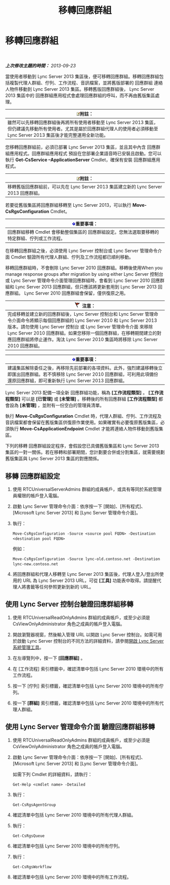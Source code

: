 ﻿---
title: 移轉回應群組
TOCTitle: 移轉回應群組
ms:assetid: 43741ae7-c871-4573-b660-f2f5febc0856
ms:mtpsurl: https://technet.microsoft.com/zh-tw/library/JJ204854(v=OCS.15)
ms:contentKeyID: 49290747
ms.date: 08/10/2015
mtps_version: v=OCS.15
ms.translationtype: HT
---

# 移轉回應群組

 

_**上次修改主題的時間：** 2013-09-23_

當使用者移動到 Lync Server 2013 集區後，便可移轉回應群組。移轉回應群組包括複製代理人群組、佇列、工作流程、音訊檔案，並將舊版部署的 回應群組 連絡人物件移動到 Lync Server 2013 集區。移轉舊版回應群組後， Lync Server 2013 集區中的 回應群組應用程式會處理回應群組的呼叫，而不再由舊版集區處理。

<table>
<thead>
<tr class="header">
<th><img src="images/Gg398811.note(OCS.15).gif" title="note" alt="note" />附註：</th>
</tr>
</thead>
<tbody>
<tr class="odd">
<td>雖然可以先移轉回應群組後再將所有使用者移動至 Lync Server 2013 集區，但仍建議先移動所有使用者。尤其是屬於回應群組代理人的使用者必須移動至 Lync Server 2013 集區後才能完整運用全新功能。</td>
</tr>
</tbody>
</table>


您移轉回應群組前，必須已部署 Lync Server 2013 集區，並且其中內含 回應群組應用程式。回應群組應用程式 預設在您部署企業語音時已安裝且啟動。您可以執行 **Get-CsService –ApplicationServer** Cmdlet，確保有安裝 回應群組應用程式。

<table>
<thead>
<tr class="header">
<th><img src="images/Gg398811.note(OCS.15).gif" title="note" alt="note" />附註：</th>
</tr>
</thead>
<tbody>
<tr class="odd">
<td>移轉舊版回應群組前，可以先在 Lync Server 2013 集區建立新的 Lync Server 2013 回應群組。</td>
</tr>
</tbody>
</table>


若要從舊版集區將回應群組移轉至 Lync Server 2013，可以執行 **Move-CsRgsConfiguration** Cmdlet。

<table>
<thead>
<tr class="header">
<th><img src="images/Gg412908.important(OCS.15).gif" title="important" alt="important" />重要事項：</th>
</tr>
</thead>
<tbody>
<tr class="odd">
<td>回應群組移轉 Cmdlet 會移動整個集區的 回應群組設定。您無法選取要移轉的特定群組、佇列或工作流程。</td>
</tr>
</tbody>
</table>


在移轉回應群組之後，必須使用 Lync Server 控制台或 Lync Server 管理命令介面 Cmdlet 驗證所有代理人群組、佇列及工作流程都已順利移動。

移轉回應群組時，不會刪除 Lync Server 2010 回應群組。移轉後使用When you manage response groups after migration by using either Lync Server 控制台或 Lync Server 管理命令介面管理回應群組時，會看到 Lync Server 2010 回應群組和 Lync Server 2013 回應群組，但只應該將更新套用到 Lync Server 2013 回應群組。 Lync Server 2010 回應群組會保留，僅供復原之用。

<table>
<thead>
<tr class="header">
<th><img src="images/JJ205186.Caution(OCS.15).gif" title="Caution" alt="Caution" />注意：</th>
</tr>
</thead>
<tbody>
<tr class="odd">
<td>完成移轉並建立新的回應群組後，Lync Server 控制台和 Lync Server 管理命令介面命令將顯示每個回應群組的 Lync Server 2010 和 Lync Server 2013 版本。請勿使用 Lync Server 控制台 或 Lync Server 管理命令介面 來移除 Lync Server 2010 回應群組。如果您移除一個回應群組，在移轉期間建立的對應回應群組將停止運作。淘汰 Lync Server 2010 集區時將移除 Lync Server 2010 回應群組。</td>
</tr>
</tbody>
</table>


<table>
<thead>
<tr class="header">
<th><img src="images/Gg412908.important(OCS.15).gif" title="important" alt="important" />重要事項：</th>
</tr>
</thead>
<tbody>
<tr class="odd">
<td>建議集區解除委任之後，再移除先前部署的各項資料。此外，強烈建議移轉後立即匯出回應群組。若不慎移除 Lync Server 2010 回應群組，可利用此項備份還原回應群組，即可重新執行 Lync Server 2013 回應群組。</td>
</tr>
</tbody>
</table>


Lync Server 2013 配備一項全新 回應群組功能，稱為 **\[工作流程類型\]** 。 **\[工作流程類型\]** 可以是 **\[已管理\]** 或 **\[未管理\]** 。移轉後的所有回應群組 **\[工作流程類型\]** 都會設為 **\[未管理\]** ，並附有一份空白的管理員清單。

執行 **Move-CsRgsConfiguration** Cmdlet 時，代理人群組、佇列、工作流程及音訊檔案都會保留在舊版集區供復原作業使用。如果確實有必要復原舊版集區，必須執行 **Move-CsApplicationEndpoint** Cmdlet 才能將連絡人物件移動到舊版集區。

下列的移轉 回應群組設定程序，會假設您已具備舊版集區和 Lync Server 2013 集區的一對一關係。若在移轉和部署期間，您計劃要合併或分割集區，就需要規劃舊版集區與 Lync Server 2013 集區的對應關係。

## 移轉 回應群組設定

1.  使用 RTCUniversalServerAdmins 群組的成員帳戶，或具有等同於系統管理員權限的帳戶登入電腦。

2.  啟動 Lync Server 管理命令介面：依序按一下 \[開始\]、\[所有程式\]、\[Microsoft Lync Server 2013\] 和 \[Lync Server 管理命令介面\]。

3.  執行：
    
        Move-CsRgsConfiguration -Source <source pool FQDN> -Destination <destination pool FQDN>
    
    例如：
    
        Move-CsRgsConfiguration -Source lync-old.contoso.net -Destination lync-new.contoso.net

4.  將回應群組和代理人移轉至 Lync Server 2013 集區後，代理人登入/登出所使用的 URL 為 Lync Server 2013 URL，可從 **\[工具\]** 功能表中取得。請提醒代理人將書籤等任何參照更新到新的 URL。

## 使用 Lync Server 控制台驗證回應群組移轉

1.  使用 RTCUniversalReadOnlyAdmins 群組的成員帳戶，或至少必須是 CsViewOnlyAdministrator 角色之成員的帳戶登入電腦。

2.  開啟瀏覽器視窗，然後輸入管理 URL 以開啟 Lync Server 控制台。如需可用於啟動 Lync Server 控制台的不同方法的詳細資料，請參閱[開啟 Lync Server 系統管理工具](lync-server-2013-open-lync-server-administrative-tools.md)。

3.  在左導覽列中，按一下 **\[回應群組\]** 。

4.  在 \[工作流程\] 索引標籤中，確認清單中包括 Lync Server 2010 環境中的所有工作流程。

5.  按一下 \[佇列\] 索引標籤，確認清單中包括 Lync Server 2010 環境中的所有佇列。

6.  按一下 **\[群組\]** 索引標籤，確認清單中包括 Lync Server 2010 環境中的所有代理人群組。

## 使用 Lync Server 管理命令介面 驗證回應群組移轉

1.  使用 RTCUniversalReadOnlyAdmins 群組的成員帳戶，或至少必須是 CsViewOnlyAdministrator 角色之成員的帳戶登入電腦。

2.  啟動 Lync Server 管理命令介面：依序按一下 \[開始\]、\[所有程式\]、\[Microsoft Lync Server 2013\] 和 \[Lync Server 管理命令介面\]。
    
    如需下列 Cmdlet 的詳細資料，請執行：
    
        Get-Help <cmdlet name> -Detailed

3.  執行：
    
        Get-CsRgsAgentGroup

4.  確認清單中包括 Lync Server 2010 環境中的所有代理人群組。

5.  執行：
    
        Get-CsRgsQueue

6.  確認清單中包括 Lync Server 2010 環境中的所有佇列。

7.  執行：
    
        Get-CsRgsWorkflow

8.  確認清單中包括 Lync Server 2010 環境中的所有工作流程。

